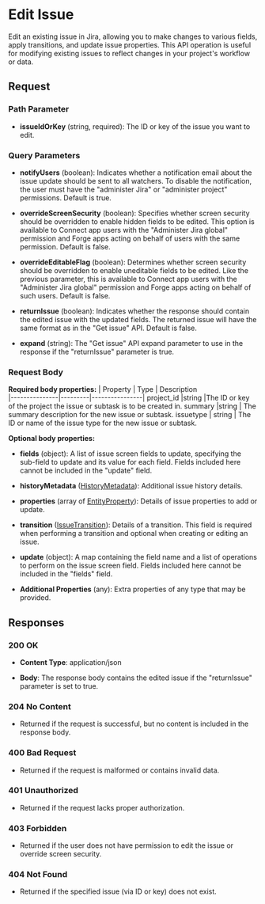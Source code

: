 # Edit Issue

Edit an existing issue in Jira, allowing you to make changes to various fields, apply transitions, and update issue properties. This API operation is useful for modifying existing issues to reflect changes in your project's workflow or data.

## Request

### Path Parameter

- **issueIdOrKey** (string, required): The ID or key of the issue you want to edit.

### Query Parameters

- **notifyUsers** (boolean): Indicates whether a notification email about the issue update should be sent to all watchers. To disable the notification, the user must have the "administer Jira" or "administer project" permissions. Default is true.

- **overrideScreenSecurity** (boolean): Specifies whether screen security should be overridden to enable hidden fields to be edited. This option is available to Connect app users with the "Administer Jira global" permission and Forge apps acting on behalf of users with the same permission. Default is false.

- **overrideEditableFlag** (boolean): Determines whether screen security should be overridden to enable uneditable fields to be edited. Like the previous parameter, this is available to Connect app users with the "Administer Jira global" permission and Forge apps acting on behalf of such users. Default is false.

- **returnIssue** (boolean): Indicates whether the response should contain the edited issue with the updated fields. The returned issue will have the same format as in the "Get issue" API. Default is false.

- **expand** (string): The "Get issue" API expand parameter to use in the response if the "returnIssue" parameter is true.

### Request Body
**Required body properties:**
| Property      | Type    | Description    
|---------------|---------|----------------|
project_id |string |The ID or key of the project the issue or subtask is to be created in.
summary |string | The summary description for the new issue or subtask.
issuetype | string | The ID or name of the issue type for the new issue or subtask.

**Optional body properties:**

- **fields** (object): A list of issue screen fields to update, specifying the sub-field to update and its value for each field. Fields included here cannot be included in the "update" field.

- **historyMetadata** ([HistoryMetadata](resources/HistoryMetadata.md)): Additional issue history details.

- **properties** (array of [EntityProperty](resources/EntityProperty.md)): Details of issue properties to add or update.

- **transition** ([IssueTransition](resources/IssueTransition.md)): Details of a transition. This field is required when performing a transition and optional when creating or editing an issue.

- **update** (object): A map containing the field name and a list of operations to perform on the issue screen field. Fields included here cannot be included in the "fields" field.

- **Additional Properties** (any): Extra properties of any type that may be provided.

## Responses

### 200 OK

- **Content Type**: application/json

- **Body**: The response body contains the edited issue if the "returnIssue" parameter is set to true.

### 204 No Content

- Returned if the request is successful, but no content is included in the response body.

### 400 Bad Request

- Returned if the request is malformed or contains invalid data.

### 401 Unauthorized

- Returned if the request lacks proper authorization.

### 403 Forbidden

- Returned if the user does not have permission to edit the issue or override screen security.

### 404 Not Found

- Returned if the specified issue (via ID or key) does not exist.
